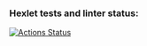 ### Hexlet tests and linter status:
[![Actions Status](https://github.com/ldmt/frontend-project-lvl3/workflows/hexlet-check/badge.svg)](https://github.com/ldmt/frontend-project-lvl3/actions)